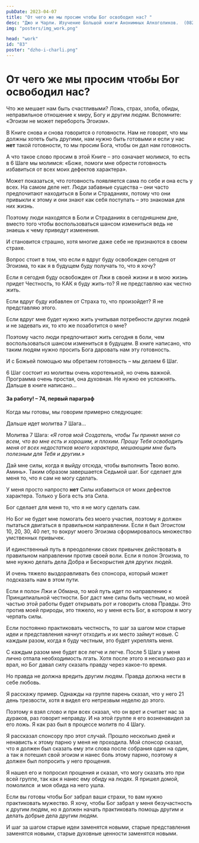 ```yaml
---
pubDate: 2023-04-07
title: "От чего же мы просим чтобы Бог освободил нас? "
desc: "Джо и Чарли. Изучение Большой книги Анонимных Алкоголиков.  (082)"
img: "posters/img_work.png"

head: "work"
id: "83"
poster: "dzho-i-charli.png"
---
```


# От чего же мы просим чтобы Бог освободил нас?

Что же мешает нам быть счастливыми? Ложь, страх, злоба, обиды, неправильное отношение к миру, Богу и другим людям. Вспомните: «Эгоизм не может перебороть Эгоизм».

В Книге снова и снова говорится о готовности. Нам не говорят, что мы должны хотеть быть другими, нам нужно быть готовыми и если у нас **нет** такой готовности, то мы просим Бога, чтобы он дал нам готовность.

А что такое слово просим в этой Книге – это означает молимся, то есть в 6 Шаге мы молимся: «Боже, помоги мне обрести готовность избавиться от всех моих дефектов характера».

Может показаться, что готовность появляется сама по себе и она есть у всех. На самом деле нет. Люди забавные существа – они часто предпочитают находиться в Боли и Страданиях, потому что они привыкли к этому и они знают как себя поступать – это знакомая для них жизнь.

Поэтому люди находятся в Боли и Страданиях в сегодняшнем дне, вместо того чтобы воспользоваться шансом измениться ведь не знаешь к чему приведут изменения.

И становится страшно, хотя многие даже себе не признаются в своем страхе.

Вопрос стоит в том, что если я вдруг буду освобожден сегодня от Эгоизма, то как я в будущем буду получать то, что я хочу?

Если я сегодня буду освобожден от Лжи в своей жизни и в мою жизнь придет Честность, то КАК я буду жить-то? Я не представляю как честно жить.

Если вдруг буду избавлен от Страха то, что произойдет? Я не представляю этого.

Если вдруг мне будет нужно жить учитывая потребности других людей и не задевать их, то кто же позаботится о мне?

Поэтому часто люди предпочитают жить сегодня в боли, чем воспользоваться шансом измениться в будущем. В книге написано, что таким людям нужно просить Бога даровать нам эту готовность.

И с Божьей помощью мы обретаем готовность – мы делаем 6 Шаг.

6 Шаг состоит из молитвы очень коротенькой, но очень важной. Программа очень простая, она духовная. Не нужно ее усложнять. Дальше в книге написано…

#### За работу! – 74, первый параграф

Когда мы готовы, мы говорим примерно следующее:

Дальше идет молитва 7 Шага…

Молитва 7 Шага: _«Я готов мой Создатель, чтобы Ты принял меня со всем, что во мне есть и хорошим, и плохим. Прошу Тебя освободить меня от всех недостатков моего характера, мешающим мне быть полезным для Тебя и другим.»_

Дай мне силы, когда я выйду отсюда, чтобы выполнить Твою волю. Аминь». Таким образом завершается Седьмой шаг.
Бог сделает для меня то, что я сам не могу сделать.

У меня просто напросто **нет** Силы избавиться от моих дефектов характера. Только у Бога есть эта Сила.

Бог сделает для меня то, что я не могу сделать сам.

Но Бог не будет мне помогать без моего участия, поэтому я должен пытаться двигаться в правильном направлении.
Если я был Эгоистом 10, 20, 30, 40 лет, то вокруг моего Эгоизма сформировалось множество умственных привычек.

И единственный путь в преодолении своих привычек действовать в правильном направлении против своей воли.
Если я полон Эгоизма, то мне нужно делать дела Добра и Бескорыстия для других людей.

И очень тяжело выздоравливать без спонсора, который может подсказать нам в этом пути.

Если я полон Лжи и Обмана, то мой путь идет по направлению к Принципиальной честности. Бог даст мне силы быть честным, но моей частью этой работы будет открывать рот и говорить слова Правды. Это против моей природы, это тяжело, но у меня есть Бог, в котором я могу черпать силы.

Если постоянно практиковать честность, то шаг за шагом мои старые идеи и представления начнут отходить и их место займут новые. С каждым разом, когда я буду честным, это будет укреплять меня.

С каждым разом мне будет все легче и легче. После 5 Шага у меня лично отпала необходимость лгать. Хотя после этого я несколько раз и врал, но Бог давал силу сказать правду через какое-то время.

Но правда не должна вредить другим людям. Правда должна нести в себе любовь.

Я расскажу пример. Однажды на группе парень сказал, что у него 21 день трезвости, хотя я видел его нетрезвым неделю до этого.

Поэтому я взял слово и при всех сказал, что он врет и считает нас за дураков, раз говорит неправду. И на этой группе я его возненавидел за его ложь. Я как раз был в процессе молитв по 4 Шагу.

Я рассказал спонсору про этот случай. Прошло несколько дней и ненависть к этому парню у меня не проходила. Мой спонсор сказал, что я должен был сказать ему эти слова после собрания один на один, а так я потешил свой эгоизм и нанес боль этому парню, поэтому я должен был попросить у него прощения.

Я нашел его и попросил прощения и сказал, что могу сказать это при всей группе, так как я нанес ему обиду на людях. Я пришел домой, помолился  и моя обида на него ушла.

Если вы готовы чтобы Бог забрал ваши страхи, то вам нужно практиковать мужество. Я хочу, чтобы Бог забрал у меня безучастность к другим людям, но я должен начать практиковать помощь другим и делать добрые дела другим людям.

И шаг за шагом старые идеи заменятся новыми, старые представления заменятся новыми, старые духовные ценности заменятся новыми.
